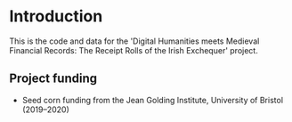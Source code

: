 # Introduction

This is the code and data for the 'Digital Humanities meets Medieval Financial Records: 
The Receipt Rolls of the Irish Exchequer' project. 

## Project funding

* Seed corn funding from the Jean Golding Institute, University of Bristol (2019–2020)